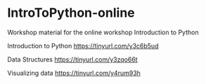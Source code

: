 # IntroToPython-online
Workshop material for the online workshop Introduction to Python


Introduction to Python https://tinyurl.com/y3c6b5ud

Data Structures https://tinyurl.com/y3zqo66t

Visualizing data https://tinyurl.com/y4rum93h
